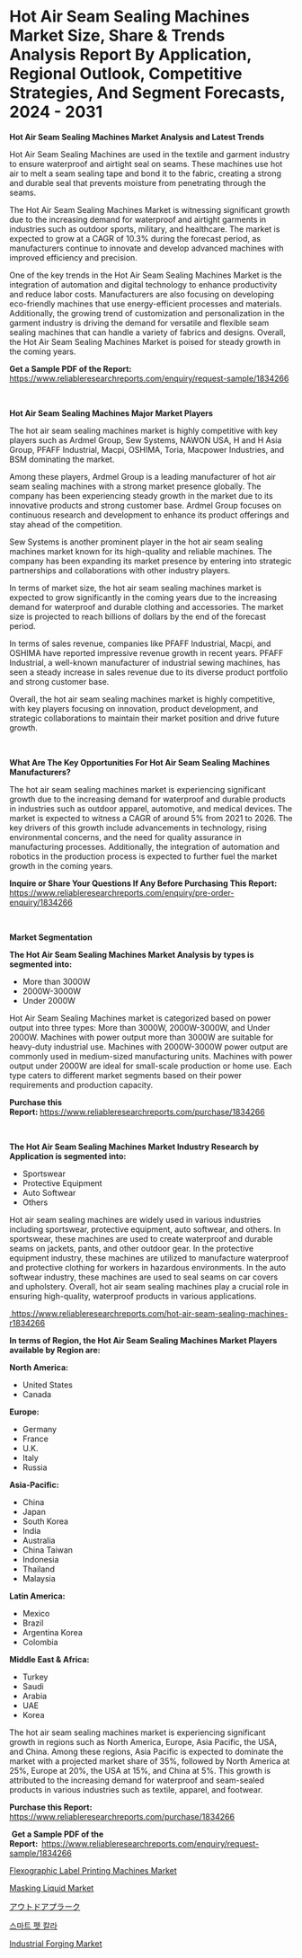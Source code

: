 <p><h1>Hot Air Seam Sealing Machines Market Size, Share & Trends Analysis Report By Application, Regional Outlook, Competitive Strategies, And Segment Forecasts, 2024 - 2031</h1></p><p><strong>Hot Air Seam Sealing Machines Market Analysis and Latest Trends</strong></p>
<p><p>Hot Air Seam Sealing Machines are used in the textile and garment industry to ensure waterproof and airtight seal on seams. These machines use hot air to melt a seam sealing tape and bond it to the fabric, creating a strong and durable seal that prevents moisture from penetrating through the seams.</p><p>The Hot Air Seam Sealing Machines Market is witnessing significant growth due to the increasing demand for waterproof and airtight garments in industries such as outdoor sports, military, and healthcare. The market is expected to grow at a CAGR of 10.3% during the forecast period, as manufacturers continue to innovate and develop advanced machines with improved efficiency and precision.</p><p>One of the key trends in the Hot Air Seam Sealing Machines Market is the integration of automation and digital technology to enhance productivity and reduce labor costs. Manufacturers are also focusing on developing eco-friendly machines that use energy-efficient processes and materials. Additionally, the growing trend of customization and personalization in the garment industry is driving the demand for versatile and flexible seam sealing machines that can handle a variety of fabrics and designs. Overall, the Hot Air Seam Sealing Machines Market is poised for steady growth in the coming years.</p></p>
<p><strong>Get a Sample PDF of the Report:&nbsp;</strong> <a href="https://www.reliableresearchreports.com/enquiry/request-sample/1834266">https://www.reliableresearchreports.com/enquiry/request-sample/1834266</a></p>
<p>&nbsp;</p>
<p><strong>Hot Air Seam Sealing Machines Major Market Players</strong></p>
<p><p>The hot air seam sealing machines market is highly competitive with key players such as Ardmel Group, Sew Systems, NAWON USA, H and H Asia Group, PFAFF Industrial, Macpi, OSHIMA, Toria, Macpower Industries, and BSM dominating the market. </p><p>Among these players, Ardmel Group is a leading manufacturer of hot air seam sealing machines with a strong market presence globally. The company has been experiencing steady growth in the market due to its innovative products and strong customer base. Ardmel Group focuses on continuous research and development to enhance its product offerings and stay ahead of the competition.</p><p>Sew Systems is another prominent player in the hot air seam sealing machines market known for its high-quality and reliable machines. The company has been expanding its market presence by entering into strategic partnerships and collaborations with other industry players.</p><p>In terms of market size, the hot air seam sealing machines market is expected to grow significantly in the coming years due to the increasing demand for waterproof and durable clothing and accessories. The market size is projected to reach billions of dollars by the end of the forecast period.</p><p>In terms of sales revenue, companies like PFAFF Industrial, Macpi, and OSHIMA have reported impressive revenue growth in recent years. PFAFF Industrial, a well-known manufacturer of industrial sewing machines, has seen a steady increase in sales revenue due to its diverse product portfolio and strong customer base.</p><p>Overall, the hot air seam sealing machines market is highly competitive, with key players focusing on innovation, product development, and strategic collaborations to maintain their market position and drive future growth.</p></p>
<p>&nbsp;</p>
<p><strong>What Are The Key Opportunities For Hot Air Seam Sealing Machines Manufacturers?</strong></p>
<p><p>The hot air seam sealing machines market is experiencing significant growth due to the increasing demand for waterproof and durable products in industries such as outdoor apparel, automotive, and medical devices. The market is expected to witness a CAGR of around 5% from 2021 to 2026. The key drivers of this growth include advancements in technology, rising environmental concerns, and the need for quality assurance in manufacturing processes. Additionally, the integration of automation and robotics in the production process is expected to further fuel the market growth in the coming years.</p></p>
<p><strong>Inquire or Share Your Questions If Any Before Purchasing This Report:</strong> <a href="https://www.reliableresearchreports.com/enquiry/pre-order-enquiry/1834266">https://www.reliableresearchreports.com/enquiry/pre-order-enquiry/1834266</a></p>
<p>&nbsp;</p>
<p><strong>Market Segmentation</strong></p>
<p><strong>The Hot Air Seam Sealing Machines Market Analysis by types is segmented into:</strong></p>
<p><ul><li>More than 3000W</li><li>2000W-3000W</li><li>Under 2000W</li></ul></p>
<p><p>Hot Air Seam Sealing Machines market is categorized based on power output into three types: More than 3000W, 2000W-3000W, and Under 2000W. Machines with power output more than 3000W are suitable for heavy-duty industrial use. Machines with 2000W-3000W power output are commonly used in medium-sized manufacturing units. Machines with power output under 2000W are ideal for small-scale production or home use. Each type caters to different market segments based on their power requirements and production capacity.</p></p>
<p><strong>Purchase this Report:&nbsp;</strong><a href="https://www.reliableresearchreports.com/purchase/1834266">https://www.reliableresearchreports.com/purchase/1834266</a></p>
<p>&nbsp;</p>
<p><strong>The Hot Air Seam Sealing Machines Market Industry Research by Application is segmented into:</strong></p>
<p><ul><li>Sportswear</li><li>Protective Equipment</li><li>Auto Softwear</li><li>Others</li></ul></p>
<p><p>Hot air seam sealing machines are widely used in various industries including sportswear, protective equipment, auto softwear, and others. In sportswear, these machines are used to create waterproof and durable seams on jackets, pants, and other outdoor gear. In the protective equipment industry, these machines are utilized to manufacture waterproof and protective clothing for workers in hazardous environments. In the auto softwear industry, these machines are used to seal seams on car covers and upholstery. Overall, hot air seam sealing machines play a crucial role in ensuring high-quality, waterproof products in various applications.</p></p>
<p><a href="https://www.reliableresearchreports.com/hot-air-seam-sealing-machines-r1834266">&nbsp;https://www.reliableresearchreports.com/hot-air-seam-sealing-machines-r1834266</a></p>
<p><strong>In terms of Region, the Hot Air Seam Sealing Machines Market Players available by Region are:</strong></p>
<p>
    <p> <strong> North America: </strong>
        <ul>
            <li>United States</li>
            <li>Canada</li>
        </ul>
        </p> 
    <p> <strong> Europe: </strong>
        <ul>
            <li>Germany</li>
            <li>France</li>
            <li>U.K.</li>
            <li>Italy</li>
            <li>Russia</li>
        </ul>
        </p> 
    <p> <strong> Asia-Pacific: </strong>
        <ul>
            <li>China</li>
            <li>Japan</li>
            <li>South Korea</li>
            <li>India</li>
            <li>Australia</li>
            <li>China Taiwan</li>
            <li>Indonesia</li>
            <li>Thailand</li>
            <li>Malaysia</li>
        </ul>
        </p> 
    <p> <strong> Latin America: </strong>
        <ul>
            <li>Mexico</li>
            <li>Brazil</li>
            <li>Argentina Korea</li>
            <li>Colombia</li>
        </ul>
        </p> 
    <p> <strong> Middle East & Africa: </strong>
        <ul>
            <li>Turkey</li>
            <li>Saudi</li>
            <li>Arabia</li>
            <li>UAE</li>
            <li>Korea</li>
        </ul>
    </p>
    </p>
<p><p>The hot air seam sealing machines market is experiencing significant growth in regions such as North America, Europe, Asia Pacific, the USA, and China. Among these regions, Asia Pacific is expected to dominate the market with a projected market share of 35%, followed by North America at 25%, Europe at 20%, the USA at 15%, and China at 5%. This growth is attributed to the increasing demand for waterproof and seam-sealed products in various industries such as textile, apparel, and footwear.</p></p>
<p><strong>Purchase this Report: </strong><a href="https://www.reliableresearchreports.com/purchase/1834266">https://www.reliableresearchreports.com/purchase/1834266</a></p>
<p>&nbsp;<strong>Get a Sample PDF of the Report:&nbsp;&nbsp;</strong><a href="https://www.reliableresearchreports.com/enquiry/request-sample/1834266">https://www.reliableresearchreports.com/enquiry/request-sample/1834266</a></p>
<p><strong></strong></p>
<p><p><a href="https://github.com/Chiragrp22/Market-Research-Report-List-4/blob/main/flexographic-label-printing-machines-market.md">Flexographic Label Printing Machines Market</a></p><p><a href="https://issuu.com/reportprime-2/docs/masking-liquid-market-size-2030.pptx">Masking Liquid Market</a></p><p><a href="https://github.com/hwbcz413288296/Market-Research-Report-List-1/blob/main/675011431480.md">アウトドアプラーク</a></p><p><a href="https://github.com/bunxhcci35271755/Market-Research-Report-List-1/blob/main/213714128995.md">스마트 펫 칼라</a></p><p><a href="https://issuu.com/reportprime-2/docs/industrial-forging-market-size-2030.pptx">Industrial Forging Market</a></p></p>